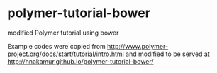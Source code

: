 polymer-tutorial-bower
======================

modified Polymer tutorial using bower

Example codes were copied from http://www.polymer-project.org/docs/start/tutorial/intro.html
and modified to be served at
http://hnakamur.github.io/polymer-tutorial-bower/
